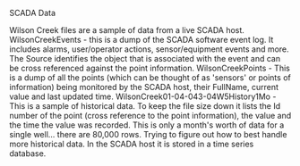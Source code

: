 SCADA Data

Wilson Creek files are a sample of data from a live SCADA host. 
WilsonCreekEvents - this is a dump of the SCADA software event log. It includes alarms, user/operator actions, sensor/equipment events and more. The Source identifies the object that is associated with the event and can be cross referenced against the point information. 
WilsonCreekPoints - This is a dump of all the points (which can be thought of as 'sensors' or points of information) being monitored by the SCADA host, their FullName, current value and last updated time. 
WilsonCreek01-04-043-04W5History1Mo - This is a sample of historical data. To keep the file size down it lists the Id number of the point (cross reference to the point information), the value and the time the value was recorded. This is only a month's worth of data for a single well... there are 80,000 rows. Trying to figure out how to best handle more historical data. In the SCADA host it is stored in a time series database.
